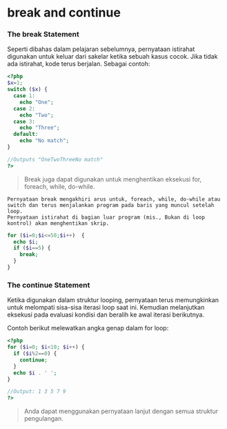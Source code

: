 # break and continue

### The break Statement

Seperti dibahas dalam pelajaran sebelumnya, pernyataan istirahat digunakan untuk keluar dari sakelar ketika sebuah kasus cocok.
Jika tidak ada istirahat, kode terus berjalan. Sebagai contoh:

```php
<?php
$x=1;
switch ($x) {
  case 1:
    echo "One";
  case 2:
    echo "Two";
  case 3:
    echo "Three";
  default:
    echo "No match";
}

//Outputs "OneTwoThreeNo match"
?>
```
> Break juga dapat digunakan untuk menghentikan eksekusi for, foreach, while, do-while.

```
Pernyataan break mengakhiri arus untuk, foreach, while, do-while atau switch dan terus menjalankan program pada baris yang muncul setelah loop.
Pernyataan istirahat di bagian luar program (mis., Bukan di loop kontrol) akan menghentikan skrip.
```

```php
for ($i=0;$i<=50;$i++)  {
  echo $i;
  if ($i==5) {
    break;
  }
}
```

### The continue Statement
Ketika digunakan dalam struktur looping, pernyataan terus memungkinkan untuk melompati sisa-sisa iterasi loop saat ini. Kemudian melanjutkan eksekusi pada evaluasi kondisi dan beralih ke awal iterasi berikutnya.

Contoh berikut melewatkan angka genap dalam for loop:

```php
<?php
for ($i=0; $i<10; $i++) {
  if ($i%2==0) {
    continue;
  }
  echo $i . ' ';
}

//Output: 1 3 5 7 9
?>
```

> Anda dapat menggunakan pernyataan lanjut dengan semua struktur pengulangan.